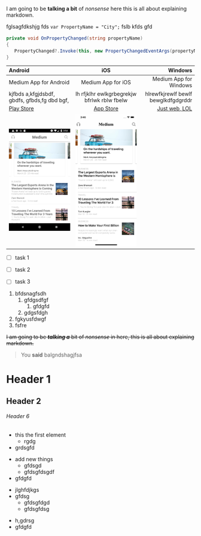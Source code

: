 I am going to be **talking a bit** of _nonsense_ here this is all about explaining markdown.

fglsagfdkshjg fds `var PropertyName = "City";` fslb kfds gfd

``` csharp
private void OnPropertyChanged(string propertyName)
{
   PropertyChanged?.Invoke(this, new PropertyChangedEventArgs(propertyName));
}
```


Android | iOS | Windows
:------- | :--------: | ---:
Medium App for Android | Medium App for iOS | Medium App for Windows
kjfbds a,kfgjdsbdf, gbdfs, gfbds,fg dbd bgf, | lh rfjklhr ewlkgrbegrekjw bfrlwk rblw fbelw | hlrewfkjrewlf bewlf bewglkdfgdgrddr
[Play Store](https://play.google.com/store/apps/details?id=com.medium.reader&hl=en) | [App Store](https://itunes.apple.com/us/app/medium/id828256236?mt=8) | [Just web, LOL](https://medium.com/)
![](android.png) | ![iOS](ios.png) |


* [ ] task 1
+ [ ] task 2
- [ ] task 3

1. bfdsnagfsdh
   1. gfdgsdfgf
      1. gfdgfd
   2. gdgsfdgh
2. fgkyusfdwgf
3. fsfre

~~I am going to be __*talking a*__ bit of *nonsense* in here, this is all about explaining markdown.~~

> You **said** balgndshagjfsa

# Header 1

## Header 2

###### Header 6

- this the first element
   - rgdg
- grdsgfd
* add new things
   * gfdsgd
   * gfdsgfdsgdf
* gfdgfd
+ jlghfdjkgs
+ gfdsg
   + gfdsgfdgd
   + gfdsgfdsg
- h,gdrsg
- gfdgfd
